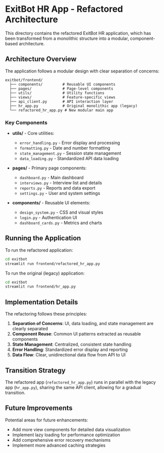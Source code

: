 # ExitBot HR App - Refactored Architecture

This directory contains the refactored ExitBot HR application, which has been transformed from a monolithic structure into a modular, component-based architecture.

## Architecture Overview

The application follows a modular design with clear separation of concerns:

```
exitbot/frontend/
  ├── components/         # Reusable UI components
  ├── pages/              # Page-level components
  ├── utils/              # Utility functions
  ├── views/              # Feature-specific views
  ├── api_client.py       # API interaction layer
  ├── hr_app.py           # Original monolithic app (legacy)
  └── refactored_hr_app.py # New modular main app
```

### Key Components

- **utils/** - Core utilities:
  - `error_handling.py` - Error display and processing
  - `formatting.py` - Date and number formatting
  - `state_management.py` - Session state management
  - `data_loading.py` - Standardized API data loading

- **pages/** - Primary page components:
  - `dashboard.py` - Main dashboard
  - `interviews.py` - Interview list and details
  - `reports.py` - Reports and data export
  - `settings.py` - User and system settings

- **components/** - Reusable UI elements:
  - `design_system.py` - CSS and visual styles
  - `login.py` - Authentication UI
  - `dashboard_cards.py` - Metrics and charts

## Running the Application

To run the refactored application:

```bash
cd exitbot
streamlit run frontend/refactored_hr_app.py
```

To run the original (legacy) application:

```bash
cd exitbot
streamlit run frontend/hr_app.py
```

## Implementation Details

The refactoring follows these principles:

1. **Separation of Concerns**: UI, data loading, and state management are clearly separated
2. **Component Reuse**: Common UI patterns extracted as reusable components
3. **State Management**: Centralized, consistent state handling
4. **Error Handling**: Standardized error display and reporting
5. **Data Flow**: Clear, unidirectional data flow from API to UI

## Transition Strategy

The refactored app (`refactored_hr_app.py`) runs in parallel with the legacy app (`hr_app.py`), sharing the same API client, allowing for a gradual transition.

## Future Improvements

Potential areas for future enhancements:

- Add more view components for detailed data visualization
- Implement lazy loading for performance optimization
- Add comprehensive error recovery mechanisms
- Implement more advanced caching strategies 